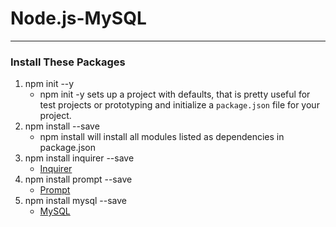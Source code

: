 # Node.js-MySQL


- - -
### Install These Packages
1. npm init --y
    * npm init -y sets up a project with defaults, that is pretty useful for test projects or prototyping and initialize a `package.json` file for your project.
2. npm install --save
    * npm install will install all modules listed as dependencies in package.json
3. npm install inquirer --save
   * [Inquirer](https://www.npmjs.com/package/inquirer)
4. npm install prompt --save
   * [Prompt](https://www.npmjs.com/package/prompt)
5. npm install mysql --save
   * [MySQL](https://www.npmjs.com/package/mysql)